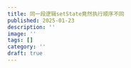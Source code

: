 ```yaml
---
title: 同一段逻辑setState竟然执行顺序不同
published: 2025-01-23
description: ''
image: ''
tags: []
category: ''
draft: true 
---
```

